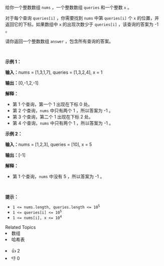 <p>给你一个整数数组&nbsp;<code>nums</code>&nbsp;，一个整数数组&nbsp;<code>queries</code>&nbsp;和一个整数&nbsp;<code>x</code>&nbsp;。</p>

<p>对于每个查询&nbsp;<code>queries[i]</code>&nbsp;，你需要找到&nbsp;<code>nums</code>&nbsp;中第&nbsp;<code>queries[i]</code>&nbsp;个&nbsp;<code>x</code>&nbsp;的位置，并返回它的下标。如果数组中&nbsp;<code>x</code>&nbsp;的出现次数少于&nbsp;<code>queries[i]</code>&nbsp;，该查询的答案为 -1 。</p>

<p>请你返回一个整数数组&nbsp;<code>answer</code>&nbsp;，包含所有查询的答案。</p>

<p>&nbsp;</p>

<p><strong class="example">示例 1：</strong></p>

<div class="example-block"> 
 <p><span class="example-io"><b>输入：</b>nums = [1,3,1,7], queries = [1,3,2,4], x = 1</span></p> 
</div>

<p><span class="example-io"><b>输出：</b>[0,-1,2,-1]</span></p>

<p><strong>解释：</strong></p>

<ul> 
 <li>第 1 个查询，第一个 1 出现在下标 0 处。</li> 
 <li>第 2 个查询，<code>nums</code>&nbsp;中只有两个 1 ，所以答案为 -1 。</li> 
 <li>第 3 个查询，第二个 1 出现在下标 2 处。</li> 
 <li>第 4 个查询，<code>nums</code>&nbsp;中只有两个 1 ，所以答案为 -1 。</li> 
</ul>

<p><strong class="example">示例 2：</strong></p>

<div class="example-block"> 
 <p><span class="example-io"><b>输入：</b>nums = [1,2,3], queries = [10], x = 5</span></p> 
</div>

<p><span class="example-io"><b>输出：</b>[-1]</span></p>

<p><strong>解释：</strong></p>

<ul> 
 <li>第 1 个查询，<code>nums</code>&nbsp;中没有 5 ，所以答案为 -1 。</li> 
</ul>

<p>&nbsp;</p>

<p><strong>提示：</strong></p>

<ul> 
 <li><code>1 &lt;= nums.length, queries.length &lt;= 10<sup>5</sup></code></li> 
 <li><code>1 &lt;= queries[i] &lt;= 10<sup>5</sup></code></li> 
 <li><code>1 &lt;= nums[i], x &lt;= 10<sup>4</sup></code></li> 
</ul>

<div><div>Related Topics</div><div><li>数组</li><li>哈希表</li></div></div><br><div><li>👍 2</li><li>👎 0</li></div>